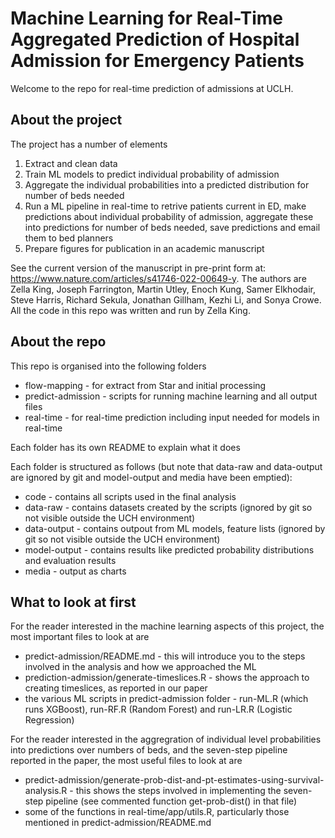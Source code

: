# Machine Learning for Real-Time Aggregated Prediction of Hospital Admission for Emergency Patients

Welcome to the repo for real-time prediction of admissions at UCLH. 

## About the project

The project has a number of elements 

1. Extract and clean data 
2. Train ML models to predict individual probability of admission
3. Aggregate the individual probabilities into a predicted distribution for number of beds needed
4. Run a ML pipeline in real-time to retrive patients current in ED, make predictions about individual probability of admission, aggregate these into predictions for number of beds needed, save predictions and email them to bed planners
5. Prepare figures for publication in an academic manuscript

See the current version of the manuscript in pre-print form at: https://www.nature.com/articles/s41746-022-00649-y. The authors are  Zella King, Joseph Farrington,  Martin Utley, Enoch Kung, Samer Elkhodair,  Steve Harris, Richard Sekula, Jonathan Gillham, Kezhi Li,  and Sonya Crowe. All the code in this repo was written and run by Zella King.

## About the repo

This repo is organised into the following folders

* flow-mapping - for extract from Star and initial processing
* predict-admission - scripts for running machine learning and all output files
* real-time - for real-time prediction including input needed for models in real-time

Each folder has its own README to explain what it does

Each folder is structured as follows (but note that data-raw and data-output are ignored by git and model-output and media have been emptied):
* code - contains all scripts used in the final analysis
* data-raw - contains datasets created by the scripts (ignored by git so not visible outside the UCH environment)
* data-output - contains outpout from ML models, feature lists (ignored by git so not visible outside the UCH environment)
* model-output - contains results like predicted probability distributions and evaluation results
* media - output as charts

## What to look at first

For the reader interested in the machine learning aspects of this project, the most important files to look at are 
* predict-admission/README.md - this will introduce you to the steps involved in the analysis and how we approached the ML
* prediction-admission/generate-timeslices.R - shows the approach to creating timeslices, as reported in our paper 
* the various ML scripts in predict-admission folder - run-ML.R (which runs XGBoost), run-RF.R (Random Forest) and run-LR.R (Logistic Regression)

For the reader interested in the aggregration of individual level probabilities into predictions over numbers of beds, and the seven-step pipeline reported in the paper, the most useful files to look at are
* predict-admission/generate-prob-dist-and-pt-estimates-using-survival-analysis.R - this shows the steps involved in implementing the seven-step pipeline (see commented function get-prob-dist() in that file)
* some of the functions in real-time/app/utils.R, particularly those mentioned in predict-admission/README.md
